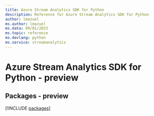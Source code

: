 ```yaml
---
title: Azure Stream Analytics SDK for Python
description: Reference for Azure Stream Analytics SDK for Python
author: lmazuel
ms.author: lmazuel
ms.data: 09/01/2023
ms.topic: reference
ms.devlang: python
ms.service: streamanalytics
---
```

# Azure Stream Analytics SDK for Python - preview
## Packages - preview
[!INCLUDE [packages](stream-analytics-index.md)]